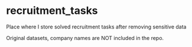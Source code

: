# recruitment_tasks
Place where I store  solved recruitment tasks after removing sensitive data

Original datasets, company names are NOT included in the repo.
